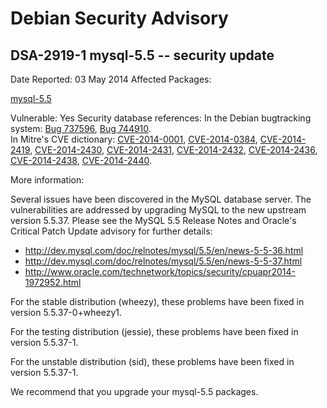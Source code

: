 
Debian Security Advisory
========================


DSA-2919-1 mysql-5.5 -- security update
---------------------------------------



Date Reported:
03 May 2014
Affected Packages:

[mysql-5.5](https://packages.debian.org/src:mysql-5.5)

Vulnerable:
Yes
Security database references:
In the Debian bugtracking system: [Bug 737596](https://bugs.debian.org/cgi-bin/bugreport.cgi?bug=737596), [Bug 744910](https://bugs.debian.org/cgi-bin/bugreport.cgi?bug=744910).  
In Mitre's CVE dictionary: [CVE-2014-0001](https://security-tracker.debian.org/tracker/CVE-2014-0001), [CVE-2014-0384](https://security-tracker.debian.org/tracker/CVE-2014-0384), [CVE-2014-2419](https://security-tracker.debian.org/tracker/CVE-2014-2419), [CVE-2014-2430](https://security-tracker.debian.org/tracker/CVE-2014-2430), [CVE-2014-2431](https://security-tracker.debian.org/tracker/CVE-2014-2431), [CVE-2014-2432](https://security-tracker.debian.org/tracker/CVE-2014-2432), [CVE-2014-2436](https://security-tracker.debian.org/tracker/CVE-2014-2436), [CVE-2014-2438](https://security-tracker.debian.org/tracker/CVE-2014-2438), [CVE-2014-2440](https://security-tracker.debian.org/tracker/CVE-2014-2440).  

More information:

Several issues have been discovered in the MySQL database server. The
vulnerabilities are addressed by upgrading MySQL to the new upstream
version 5.5.37. Please see the MySQL 5.5 Release Notes and Oracle's
Critical Patch Update advisory for further details:


* <http://dev.mysql.com/doc/relnotes/mysql/5.5/en/news-5-5-36.html>
* <http://dev.mysql.com/doc/relnotes/mysql/5.5/en/news-5-5-37.html>
* <http://www.oracle.com/technetwork/topics/security/cpuapr2014-1972952.html>


For the stable distribution (wheezy), these problems have been fixed in
version 5.5.37-0+wheezy1.


For the testing distribution (jessie), these problems have been fixed in
version 5.5.37-1.


For the unstable distribution (sid), these problems have been fixed in
version 5.5.37-1.


We recommend that you upgrade your mysql-5.5 packages.





